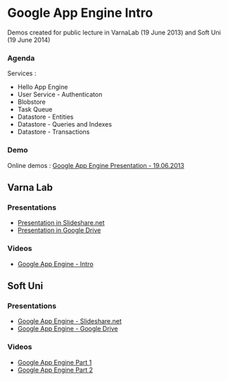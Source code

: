 <h1>Google App Engine Intro</h1>

<div>
Demos created for public lecture in VarnaLab (19 June 2013) and Soft Uni (19 June 2014)
</div>

<h3>Agenda</h3>

<div>
Services : 
<ul>
<li>
Hello App Engine
</li>
<li>
User Service - Authenticaton
</li>
<li>
Blobstore
</li>
<li>
Task Queue
</li>
<li>
Datastore - Entities
</li>
<li>
Datastore - Queries and Indexes
</li>
<li>
Datastore - Transactions
</li>
</ul>
</div>

<h3>Demo</h3>

<div>
Online demos : <a href="http://gae-varna-lab.appspot.com" target="_blank" title="Google App Engine Presentation - 19.06.2013">Google App Engine Presentation - 19.06.2013</a>
</div>

<h2>Varna Lab</h2>

<h3>Presentations</h3>

<ul>
<li>
<div>
<a href="http://www.slideshare.net/dimityrdanailov/google-app-engine-varna-lab-19062013" target="_blank" title="Google App Engine - Intro">Presentation in Slideshare.net</a>
</div>
</li>

<li>
<div>
<a href="https://docs.google.com/presentation/d/1zZLwhdpcjC3FoDfnXX4gbm9kTxvPrStZRjB8hEtQbgs/edit?usp=sharing" target="_blank" title="Google App Engine - Intro">Presentation in Google Drive</a>
</div>
</li>
</ul>

<h3>Videos</h3>

<ul>
<li>
<div>
<a href="https://www.youtube.com/watch?v=-4BbrINScYI" target="_blank" title="Google App Engine">Google App Engine - Intro</a>
</div>
</li>
</ul>

<h2>Soft Uni</h2>

<h3>Presentations</h3>

<ul>
<li>
<a href="http://www.slideshare.net/dimityrdanailov/google-app-engine-soft-uni-19062014" target="_blank" title="Google App Engine - Intro">Google App Engine - Slideshare.net</a>
</li>

<li>
<a href="https://docs.google.com/presentation/d/1uVJCKBre-E7s9l52PCkKEuudVLM2Hj2js-URNhl-9Bg/edit#slide=id.g38b1d8ba2_0119" target="_blank" title="Google App Engine - Intro">Google App Engine - Google Drive</a>
</li>
</ul>

<h3>Videos</h3>

<ul>
<li>
<a href="https://www.youtube.com/watch?v=buV15PztduI&feature=youtu.be" target="_blank" title="Google App Engine - Intro">Google App Engine Part 1</a>
</li>

<li>
<a href="https://www.youtube.com/watch?v=pbF6UNMmyuw" target="_blank" title="Google App Engine - Intro">Google App Engine Part 2</a>
</li>
</ul>
